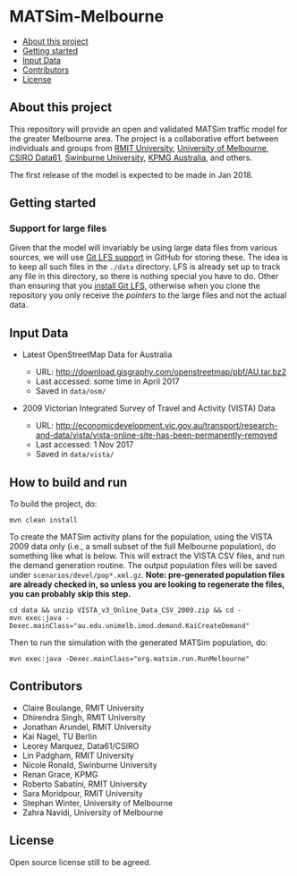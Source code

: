 # MATSim-Melbourne

* [About this project](#about-this-project)
* [Getting started](#getting-started)
* [Input Data](#input-data)
* [Contributors](#contributors)
* [License](#license)


## About this project

This repository will provide an open and validated MATSim traffic model for the greater Melbourne area. The project is a collaborative effort between individuals and groups from [RMIT University](http://www.rmit.edu.au), [University of Melbourne](http://www.unimelb.edu.au/), [CSIRO Data61](http://data61.csiro.au/), [Swinburne University](http://www.swinburne.edu.au/), [KPMG Australia](https://home.kpmg.com/au/en/home.html), and others.

The first release of the model is expected to be made in Jan 2018.


## Getting started

### Support for large files

Given that the model will invariably be using large data files from various sources, we will use [Git LFS support](https://help.github.com/articles/versioning-large-files/) in GitHub for storing these. The idea is to keep all such files in the `./data` directory. LFS is already set up to track any file in this directory, so there is nothing special 
you have to do. Other than ensuring that you [install Git LFS](https://help.github.com/articles/installing-git-large-file-storage/), otherwise when you clone the repository you only receive the *pointers* to the large files and not the actual data.


## Input Data

* Latest OpenStreetMap Data for Australia  
  * URL: http://download.gisgraphy.com/openstreetmap/pbf/AU.tar.bz2
  * Last accessed: some time in April 2017 
  * Saved in `data/osm/`


* 2009 Victorian Integrated Survey of Travel and Activity (VISTA) Data
  * URL: http://economicdevelopment.vic.gov.au/transport/research-and-data/vista/vista-online-site-has-been-permanently-removed
  * Last accessed: 1 Nov 2017
  * Saved in `data/vista/`

## How to build and run

To build the project, do:
```concept
mvn clean install
```

To create the MATSim activity plans for the population, using the VISTA 2009 data only (i.e., a small 
subset of the full Melbourne population), do something like what is below. This will extract the VISTA CSV files, 
and run the demand generation routine. The output population files will be saved under `scenarios/devel/pop*.xml.gz`. 
**Note: pre-generated population files are already checked in, so unless you are looking to regenerate the 
files, you can probably skip this step.**

```concept
cd data && unzip VISTA_v3_Online_Data_CSV_2009.zip && cd -
mvn exec:java -Dexec.mainClass="au.edu.unimelb.imod.demand.KaiCreateDemand"
```

Then to run the simulation with the generated MATSim population, do:
```concept
mvn exec:java -Dexec.mainClass="org.matsim.run.RunMelbourne"
```

## Contributors

* Claire Boulange, RMIT University
* Dhirendra Singh, RMIT University
* Jonathan Arundel, RMIT University
* Kai Nagel, TU Berlin
* Leorey Marquez, Data61/CSIRO
* Lin Padgham, RMIT University
* Nicole Ronald, Swinburne University
* Renan Grace, KPMG 
* Roberto Sabatini, RMIT University 
* Sara Moridpour, RMIT University 
* Stephan Winter, University of Melbourne 
* Zahra Navidi, University of Melbourne

## License

Open source license still to be agreed.

